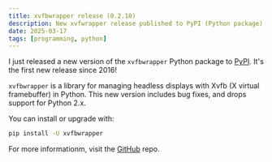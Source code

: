 ```yaml
---
title: xvfbwrapper release (0.2.10)
description: New xvfwrapper release published to PyPI (Python package)
date: 2025-03-17
tags: [programming, python]
---
```


I just released a new version of the `xvfbwrapper` Python package to [PyPI][pypi]. It's the first new release since 2016!

`xvfbwrapper` is a library for managing headless displays with Xvfb (X virtual framebuffer) in Python. This new version includes bug fixes, and drops support for Python 2.x.

You can install or upgrade with:

```bash
pip install -U xvfbwrapper
```

For more informationm, visit the [GitHub][github] repo.

[github]: https://github.com/cgoldberg/xvfbwrapper
[pypi]: https://pypi.org/project/xvfbwrapper/0.2.10/
